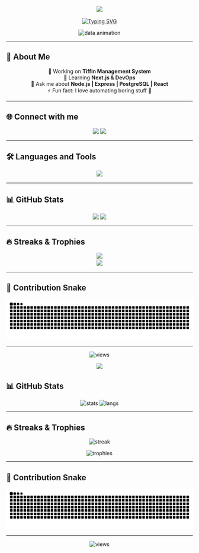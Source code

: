 <!-- Header Banner -->
<p align="center">
  <img src="https://capsule-render.vercel.app/api?type=waving&color=gradient&height=200&section=header&text=Howdy%20👋%20I'm%20Swapnaja&fontSize=40&fontAlignY=35&animation=twinkling&fontColor=fff"/>
</p>

<!-- Typing Animation -->
<p align="center">
  <a href="https://git.io/typing-svg">
    <img src="https://readme-typing-svg.herokuapp.com?font=Fira+Code&weight=600&size=28&pause=1000&color=F72C7D&center=true&vCenter=true&width=800&lines=Hi+%F0%9F%91%8B%2C+I'm+Swapnaja;Full+Stack+Developer+%F0%9F%9A%80;Open+Source+Enthusiast+%F0%9F%92%BB;Data+Explorer+%F0%9F%93%8A" alt="Typing SVG" />
  </a>
</p>

<!-- Animated Data/Coding GIF -->
<p align="center">
  <img src="https://raw.githubusercontent.com/ashutosh1919/ashutosh1919/main/techstack.gif" alt="data animation" width="500"/>
</p>

---

## 🚀 About Me  
<div align="center">

🔭 Working on **Tiffin Management System**  
🌱 Learning **Next.js & DevOps**  
💬 Ask me about **Node.js | Express | PostgreSQL | React**  
⚡ Fun fact: I love automating boring stuff 🤖  

</div>

---

## 🌐 Connect with me  
<div align="center">
<a href="https://linkedin.com/in/YOUR_PROFILE" target="_blank"><img src="https://img.shields.io/badge/LinkedIn-0077B5?style=for-the-badge&logo=linkedin&logoColor=white"/></a>
<a href="https://twitter.com/YOUR_PROFILE" target="_blank"><img src="https://img.shields.io/badge/Twitter-1DA1F2?style=for-the-badge&logo=twitter&logoColor=white"/></a>
</div>

---

## 🛠️ Languages and Tools  
<p align="center">
  <img src="https://skillicons.dev/icons?i=js,nodejs,express,postgres,react,git,github,docker,vscode" />
</p>

---

## 📊 GitHub Stats  
<div align="center">
  <img src="https://github-readme-stats.vercel.app/api?username=swapnaja&show_icons=true&theme=radical&count_private=true&include_all_commits=true" height="180" />
  <img src="https://github-readme-stats.vercel.app/api/top-langs/?username=swapnaja&layout=compact&theme=radical" height="180" />
</div>

---

## 🔥 Streaks & Trophies  
<div align="center">
  <img src="https://streak-stats.demolab.com?user=swapnaja&theme=radical&border_radius=8" height="180"/>
</div>

<div align="center">
  <img src="https://github-profile-trophy.vercel.app/?username=swapnaja&theme=radical&no-frame=true&row=1&column=6" />
</div>

---

## 🐍 Contribution Snake  
<div align="center">
  <img src="https://github.com/Swapnaja964/Swapnaja964/blob/output/snake.svg" alt="snake animation"/>
</div>

---

<div align="center">
  <img src="https://komarev.com/ghpvc/?username=swapnaja&label=Profile%20views&color=blue&style=flat-square" alt="views"/>
</div>

<!-- Footer Banner -->
<p align="center">
  <img src="https://capsule-render.vercel.app/api?type=waving&color=gradient&height=100&section=footer"/>
</p>


## 📊 GitHub Stats
<p align="center">
  <img src="https://github-readme-stats.vercel.app/api?username=swapnaja&show_icons=true&theme=radical" alt="stats" height="170" />
  <img src="https://github-readme-stats.vercel.app/api/top-langs/?username=swapnaja&layout=compact&theme=radical" alt="langs" height="170" />
</p>

---

## 🔥 Streaks & Trophies
<p align="center">
  <img src="https://streak-stats.demolab.com?user=swapnaja&theme=radical&border_radius=8" alt="streak" />
</p>

<p align="center">
  <img src="https://github-profile-trophy.vercel.app/?username=swapnaja&theme=radical&no-frame=true&margin-w=10" alt="trophies" />
</p>

---

## 🐍 Contribution Snake
![GitHub Snake](https://github.com/Swapnaja964/Swapnaja964/blob/output/snake.svg)

---

<p align="center"> 
  <img src="https://komarev.com/ghpvc/?username=swapnaja&label=Profile%20views&color=blue&style=flat" alt="views" /> 
</p>
